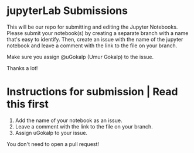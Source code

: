 # jupyterLab Submissions 

This will be our repo for submitting and editing the Jupyter Notebooks. Please submit your notebook(s) by creating a separate branch with a name that's easy to identify. Then, create an issue with the name of the jupyter notebook and leave a comment with the link to the file on your branch.

Make sure you assign @uGokalp (Umur Gokalp) to the issue.

Thanks a lot! 


# Instructions for submission | Read this first

1. Add the name of your notebook as an issue.
2. Leave a comment with the link to the file on your branch.
3. Assign uGokalp to your issue.


You don't need to open a pull request!


